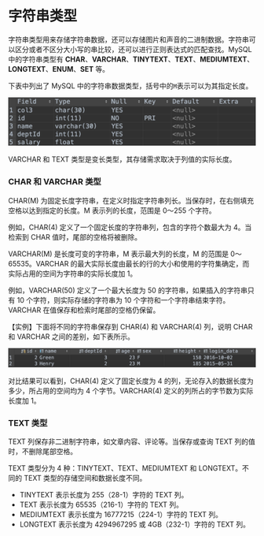 # 字符串类型

字符串类型用来存储字符串数据，还可以存储图片和声音的二进制数据。字符串可以区分或者不区分大小写的串比较，还可以进行正则表达式的匹配查找。MySQL 中的字符串类型有 **CHAR**、**VARCHAR**、**TINYTEXT**、**TEXT**、**MEDIUMTEXT**、**LONGTEXT**、**ENUM**、**SET** 等。

下表中列出了 MySQL 中的字符串数据类型，括号中的`M`表示可以为其指定长度。

![](../.gitbook/assets/image%20%28108%29.png)

VARCHAR 和 TEXT 类型是变长类型，其存储需求取决于列值的实际长度。

### CHAR 和 VARCHAR 类型

CHAR\(M\) 为固定长度字符串，在定义时指定字符串列长。当保存时，在右侧填充空格以达到指定的长度。M 表示列的长度，范围是 0～255 个字符。

例如，CHAR\(4\) 定义了一个固定长度的字符串列，包含的字符个数最大为 4。当检索到 CHAR 值时，尾部的空格将被删除。

VARCHAR\(M\) 是长度可变的字符串，M 表示最大列的长度，M 的范围是 0～65535。VARCHAR 的最大实际长度由最长的行的大小和使用的字符集确定，而实际占用的空间为字符串的实际长度加 1。

例如，VARCHAR\(50\) 定义了一个最大长度为 50 的字符串，如果插入的字符串只有 10 个字符，则实际存储的字符串为 10 个字符和一个字符串结束字符。VARCHAR 在值保存和检索时尾部的空格仍保留。

【实例】下面将不同的字符串保存到 CHAR\(4\) 和 VARCHAR\(4\) 列，说明 CHAR 和 VARCHAR 之间的差别，如下表所示。

![](../.gitbook/assets/image%20%28115%29.png)

对比结果可以看到，CHAR\(4\) 定义了固定长度为 4 的列，无论存入的数据长度为多少，所占用的空间均为 4 个字节。VARCHAR\(4\) 定义的列所占的字节数为实际长度加 1。

### TEXT 类型

TEXT 列保存非二进制字符串，如文章内容、评论等。当保存或查询 TEXT 列的值时，不删除尾部空格。  
  
TEXT 类型分为 4 种：TINYTEXT、TEXT、MEDIUMTEXT 和 LONGTEXT。不同的 TEXT 类型的存储空间和数据长度不同。

* TINYTEXT 表示长度为 255（28-1）字符的 TEXT 列。
* TEXT 表示长度为 65535（216-1）字符的 TEXT 列。
* MEDIUMTEXT 表示长度为 16777215（224-1）字符的 TEXT 列。
* LONGTEXT 表示长度为 4294967295 或 4GB（232-1）字符的 TEXT 列。

